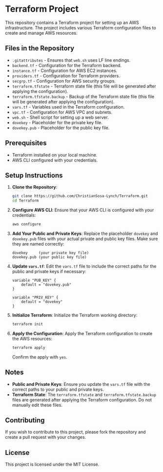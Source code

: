 # Terraform Project

This repository contains a Terraform project for setting up an AWS infrastructure. The project includes various Terraform configuration files to create and manage AWS resources.

## Files in the Repository

- `.gitattributes` - Ensures that `web.sh` uses LF line endings.
- `backend.tf` - Configuration for the Terraform backend.
- `instance.tf` - Configuration for AWS EC2 instances.
- `providers.tf` - Configuration for Terraform providers.
- `secgrp.tf` - Configuration for AWS security groups.
- `terraform.tfstate` - Terraform state file (this file will be generated after applying the configuration).
- `terraform.tfstate.backup` - Backup of the Terraform state file (this file will be generated after applying the configuration).
- `vars.tf` - Variables used in the Terraform configuration.
- `vpc.tf` - Configuration for AWS VPC and subnets.
- `web.sh` - Shell script for setting up a web server.
- `dovekey` - Placeholder for the private key file.
- `dovekey.pub` - Placeholder for the public key file.

## Prerequisites

- Terraform installed on your local machine.
- AWS CLI configured with your credentials.

## Setup Instructions

1. **Clone the Repository**:
    ```bash
    git clone https://github.com/ChristianSosa-Lynch/Terraform.git
    cd Terraform
    ```

2. **Configure AWS CLI**:
    Ensure that your AWS CLI is configured with your credentials:
    ```bash
    aws configure
    ```

3. **Add Your Public and Private Keys**:
    Replace the placeholder `dovekey` and `dovekey.pub` files with your actual private and public key files. Make sure they are named correctly:
    ```plaintext
    dovekey     (your private key file)
    dovekey.pub (your public key file)
    ```

4. **Update `vars.tf`**:
    Edit the `vars.tf` file to include the correct paths for the public and private keys if necessary:
    ```hcl
    variable "PUB_KEY" {
        default = "dovekey.pub"
    }

    variable "PRIV_KEY" {
        default = "dovekey"
    }
    ```

5. **Initialize Terraform**:
    Initialize the Terraform working directory:
    ```bash
    terraform init
    ```

6. **Apply the Configuration**:
    Apply the Terraform configuration to create the AWS resources:
    ```bash
    terraform apply
    ```

    Confirm the apply with `yes`.

## Notes

- **Public and Private Keys**: Ensure you update the `vars.tf` file with the correct paths to your public and private keys.
- **Terraform State**: The `terraform.tfstate` and `terraform.tfstate.backup` files are generated after applying the Terraform configuration. Do not manually edit these files.

## Contributing

If you wish to contribute to this project, please fork the repository and create a pull request with your changes.

## License

This project is licensed under the MIT License.
